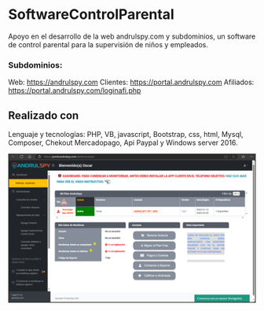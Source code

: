 # SoftwareControlParental
Apoyo en el desarrollo de la web andrulspy.com y subdominios, un software de control parental para la supervisión de niños y empleados. 
### Subdominios:
  Web: https://andrulspy.com
	Clientes: https://portal.andrulspy.com
	Afiliados: https://portal.andrulspy.com/loginafi.php
## Realizado con
Lenguaje y tecnologías: PHP, VB, javascript, Bootstrap, css, html, Mysql, Composer, Chekout Mercadopago, Api Paypal y Windows server 2016.

![Descripción de la imagen](portal.PNG)


